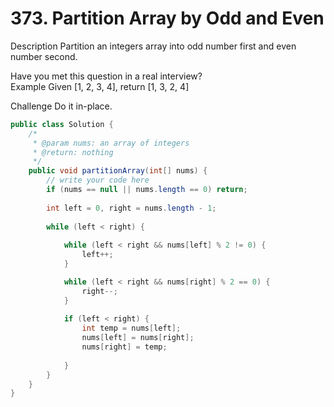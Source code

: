 # 373. Partition Array by Odd and Even
Description
Partition an integers array into odd number first and even number second.

Have you met this question in a real interview?  
Example
Given [1, 2, 3, 4], return [1, 3, 2, 4]

Challenge
Do it in-place.



```java
public class Solution {
    /*
     * @param nums: an array of integers
     * @return: nothing
     */
    public void partitionArray(int[] nums) {
        // write your code here
        if (nums == null || nums.length == 0) return;
        
        int left = 0, right = nums.length - 1;
        
        while (left < right) {
            
            while (left < right && nums[left] % 2 != 0) {
                left++;
            }

            while (left < right && nums[right] % 2 == 0) {
                right--;
            }
            
            if (left < right) {
                int temp = nums[left];
                nums[left] = nums[right];
                nums[right] = temp;
                
            }
        }
    }
}
```